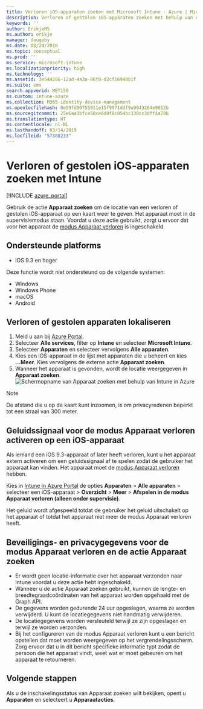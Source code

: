 ```yaml
---
title: Verloren iOS-apparaten zoeken met Microsoft Intune - Azure | Microsoft Docs
description: Verloren of gestolen iOS-apparaten zoeken met behulp van de functie Apparaat zoeken in Microsoft Intune. Ontvang meer informatie over beveiliging en privacy wanneer u de actie Apparaat zoeken gebruikt.
keywords: ''
author: ErikjeMS
ms.author: erikje
manager: dougeby
ms.date: 08/24/2018
ms.topic: conceptual
ms.prod: ''
ms.service: microsoft-intune
ms.localizationpriority: high
ms.technology: ''
ms.assetid: 3e544286-12ad-4a3a-86f8-d2cf16940b1f
ms.suite: ems
search.appverid: MET150
ms.custom: intune-azure
ms.collection: M365-identity-device-management
ms.openlocfilehash: 0e59fd90755911e15f9971ddf9a9943264e9012b
ms.sourcegitcommit: 25e6aa3bfce58ce8d9f8c054bc338cc3dff4a78b
ms.translationtype: HT
ms.contentlocale: nl-NL
ms.lasthandoff: 03/14/2019
ms.locfileid: "57388233"
---
```

# <a name="locate-lost-or-stolen-ios-devices-with-intune"></a>Verloren of gestolen iOS-apparaten zoeken met Intune

[!INCLUDE [azure_portal](./includes/azure_portal.md)]

Gebruik de actie **Apparaat zoeken** om de locatie van een verloren of gestolen iOS-apparaat op een kaart weer te geven. Het apparaat moet in de supervisiemodus staan. Voordat u deze actie gebruikt, zorgt u ervoor dat voor het apparaat de [modus Apparaat verloren](device-lost-mode.md) is ingeschakeld.

## <a name="supported-platforms"></a>Ondersteunde platforms

- iOS 9.3 en hoger

Deze functie wordt niet ondersteund op de volgende systemen: 
- Windows
- Windows Phone
- macOS
- Android

## <a name="locate-a-lost-or-stolen-device"></a>Verloren of gestolen apparaten lokaliseren

1. Meld u aan bij [Azure Portal](https://portal.azure.com).
2. Selecteer **Alle services**, filter op **Intune** en selecteer **Microsoft Intune**.
3. Selecteer **Apparaten** en selecteer vervolgens **Alle apparaten**.
4. Kies een iOS-apparaat in de lijst met apparaten die u beheert en kies **...Meer**. Kies vervolgens de externe actie **Apparaat zoeken**.
5. Wanneer het apparaat is gevonden, wordt de locatie weergegeven in **Apparaat zoeken**.
    ![Schermopname van Apparaat zoeken met behulp van Intune in Azure](./media/locate-device.png)

>[!NOTE]
>De afstand die u op de kaart kunt inzoomen, is om privacyredenen beperkt tot een straal van 300 meter.

## <a name="activate-lost-mode-sound-alert-on-an-ios-device"></a>Geluidssignaal voor de modus Apparaat verloren activeren op een iOS-apparaat

Als iemand een iOS 9.3-apparaat of later heeft verloren, kunt u het apparaat extern activeren om een geluidssignaal af te spelen zodat de gebruiker het apparaat kan vinden. Het apparaat moet de [modus Apparaat verloren](device-lost-mode.md) hebben.

Kies in [Intune in Azure Portal](https://aka.ms/intuneportal) de opties **Apparaten** > **Alle apparaten** > selecteer een iOS-apparaat > **Overzicht** > **Meer** > **Afspelen in de modus Apparaat verloren (alleen onder supervisie)**.

Het geluid wordt afgespeeld totdat de gebruiker het geluid uitschakelt op het apparaat of totdat het apparaat niet meer de modus Apparaat verloren heeft.


## <a name="security-and-privacy-information-for-lost-mode-and-locate-device-actions"></a>Beveiligings- en privacygegevens voor de modus Apparaat verloren en de actie Apparaat zoeken
- Er wordt geen locatie-informatie over het apparaat verzonden naar Intune voordat u deze actie hebt ingeschakeld.
- Wanneer u de actie Apparaat zoeken gebruikt, kunnen de lengte- en breedtegraadcoördinaten van het apparaat worden opgehaald met de Graph API.
- De gegevens worden gedurende 24 uur opgeslagen, waarna ze worden verwijderd. U kunt de locatiegegevens niet handmatig verwijderen.
- De locatiegegevens worden versleuteld terwijl ze zijn opgeslagen en terwijl ze worden verzonden.
- Bij het configureren van de modus Apparaat verloren kunt u een bericht opstellen dat moet worden weergegeven op het vergrendelingsscherm. Zorg ervoor dat u in dit bericht specifieke informatie typt zodat de persoon die het apparaat vindt, weet wat er moet gebeuren om het apparaat te retourneren.

## <a name="next-steps"></a>Volgende stappen

Als u de inschakelingsstatus van Apparaat zoeken wilt bekijken, opent u **Apparaten** en selecteert u **Apparaatacties**.
